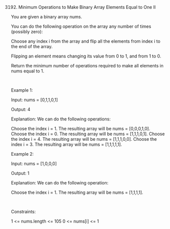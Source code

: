 3192. Minimum Operations to Make Binary Array Elements Equal to One II

You are given a 
binary array
 nums.

You can do the following operation on the array any number of times (possibly zero):

Choose any index i from the array and flip all the elements from index i to the end of the array.

Flipping an element means changing its value from 0 to 1, and from 1 to 0.

Return the minimum number of operations required to make all elements in nums equal to 1.

 

Example 1:

Input: nums = [0,1,1,0,1]

Output: 4

Explanation:
We can do the following operations:

Choose the index i = 1. The resulting array will be nums = [0,0,0,1,0].
Choose the index i = 0. The resulting array will be nums = [1,1,1,0,1].
Choose the index i = 4. The resulting array will be nums = [1,1,1,0,0].
Choose the index i = 3. The resulting array will be nums = [1,1,1,1,1].

Example 2:

Input: nums = [1,0,0,0]

Output: 1

Explanation:
We can do the following operation:

Choose the index i = 1. The resulting array will be nums = [1,1,1,1].

 

Constraints:

1 <= nums.length <= 105
0 <= nums[i] <= 1